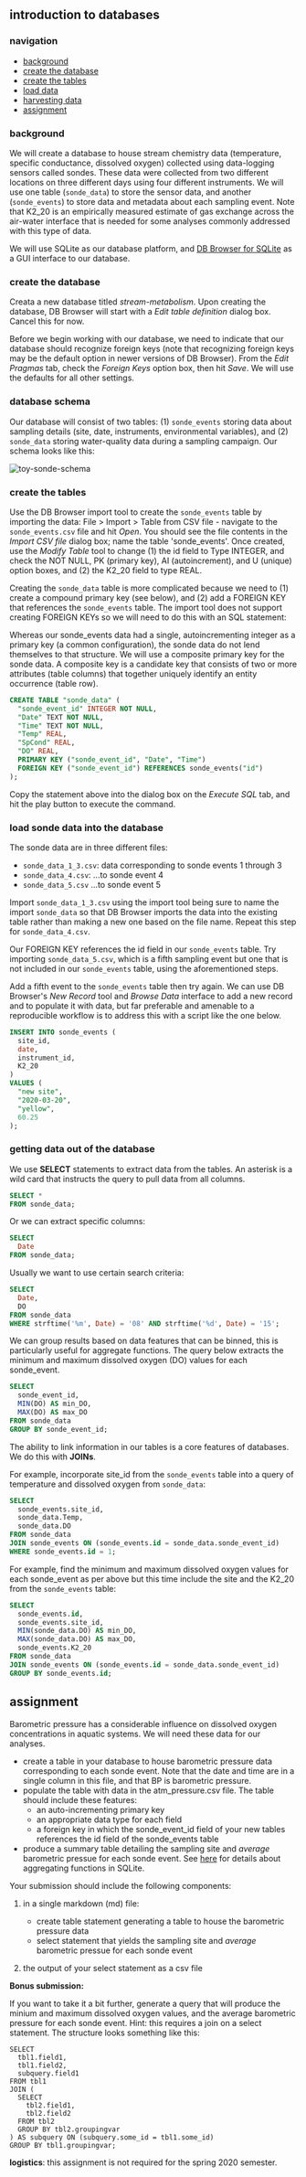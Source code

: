 ## introduction to databases

### navigation

- [background](https://github.com/SOS598-RDM/rdm-databases#background)
- [create the database](https://github.com/SOS598-RDM/rdm-databases#create-the-database)
- [create the tables](https://github.com/SOS598-RDM/rdm-databases#create-the-tables)
- [load data](https://github.com/SOS598-RDM/rdm-databases#load-data-into-the-database)
- [harvesting data](https://github.com/SOS598-RDM/rdm-databases#getting-data-out-of-the-database)
- [assignment](https://github.com/SOS598-RDM/rdm-databases#assignment)


### background

We will create a database to house stream chemistry data (temperature, specific
conductance, dissolved oxygen) collected using data-logging sensors called
sondes. These data were collected from two different locations on three
different days using four different instruments. We will use one table
(`sonde_data`) to store the sensor data, and another (`sonde_events`) to store
data and metadata about each sampling event.  Note that K2\_20 is an
empirically measured estimate of gas exchange across the air-water interface
that is needed for some analyses commonly addressed with this type of data.

We will use SQLite as our database platform, and [DB Browser for
SQLite](http://sqlitebrowser.org/) as a GUI interface to our
database.


### create the database

Creata a new database titled _stream-metabolism_. Upon creating the database,
DB Browser will start with a _Edit table definition_ dialog box. Cancel this
for now.

Before we begin working with our database, we need to indicate that our database
should recognize foreign keys (note that recognizing foreign keys may be the
default option in newer versions of DB Browser). From the _Edit Pragmas_ tab,
check the _Foreign Keys_ option box, then hit _Save_. We will use the defaults
for all other settings.


### database schema

Our database will consist of two tables: (1) `sonde_events` storing data about
sampling details (site, date, instruments, environmental variables), and (2)
`sonde_data` storing water-quality data during a sampling campaign. Our schema
looks like this:

![toy-sonde-schema](/docs/assets/figures/toy-sonde-schema.png)


### create the tables

Use the DB Browser import tool to create the `sonde_events` table by importing
the data: File > Import > Table from CSV file - navigate to the
`sonde_events.csv` file and hit _Open_. You should see the file contents in the
_Import CSV file_ dialog box; name the table 'sonde\_events'. Once created, use
the _Modify Table_ tool to change (1) the id field to Type INTEGER, and check
the NOT NULL, PK (primary key), AI (autoincrement), and U (unique) option boxes,
and (2) the K2\_20 field to type REAL.

Creating the `sonde_data` table is more complicated because we need to (1)
create a compound primary key (see below), and (2) add a FOREIGN KEY that
references the `sonde_events` table. The import tool does not support creating
FOREIGN KEYs so we will need to do this with an SQL statement:

Whereas our sonde\_events data had a single, autoincrementing integer as a
primary key (a common configuration), the sonde data do not lend themselves to
that structure. We will use a composite primary key for the sonde data. A
composite key is a candidate key that consists of two or more attributes (table
columns) that together uniquely identify an entity occurrence (table row).

```sql
CREATE TABLE "sonde_data" (
  "sonde_event_id" INTEGER NOT NULL,
  "Date" TEXT NOT NULL,
  "Time" TEXT NOT NULL,
  "Temp" REAL,
  "SpCond" REAL,
  "DO" REAL,
  PRIMARY KEY ("sonde_event_id", "Date", "Time")
  FOREIGN KEY ("sonde_event_id") REFERENCES sonde_events("id")
);
```

Copy the statement above into the dialog box on the _Execute SQL_ tab, and hit
the play button to execute the command.


### load sonde data into the database

The sonde data are in three different files:

- `sonde_data_1_3.csv`: data corresponding to sonde events 1 through 3
- `sonde_data_4.csv`: ...to sonde event 4
- `sonde_data_5.csv` ...to sonde event 5

Import `sonde_data_1_3.csv` using the import tool being sure to name the import
`sonde_data` so that DB Browser imports the data into the existing table rather
than making a new one based on the file name. Repeat this step for
`sonde_data_4.csv`.

Our FOREIGN KEY references the id field in our `sonde_events` table. Try
importing `sonde_data_5.csv`, which is a fifth sampling event but one that is
not included in our `sonde_events` table, using the aforementioned steps.

Add a fifth event to the `sonde_events` table then try again. We can use DB
Browser's _New Record_ tool and _Browse Data_ interface to add a new record and
to populate it with data, but far preferable and amenable to a reproducible
workflow is to address this with a script like the one below.

```sql
INSERT INTO sonde_events (
  site_id,
  date,
  instrument_id,
  K2_20
)
VALUES (
  "new site",
  "2020-03-20",
  "yellow",
  60.25
);
```

### getting data out of the database

We use **SELECT** statements to extract data from the tables. An asterisk is a
wild card that instructs the query to pull data from all columns.

```sql 
SELECT * 
FROM sonde_data;
```

Or we can extract specific columns:

```sql 
SELECT 
  Date 
FROM sonde_data;
```
Usually we want to use certain search criteria:

```sql 
SELECT
  Date,
  DO
FROM sonde_data 
WHERE strftime('%m', Date) = '08' AND strftime('%d', Date) = '15';
```
We can group results based on data features that can be binned, this is
particularly useful for aggregate functions. The query below extracts the
minimum and maximum dissolved oxygen (DO) values for each sonde\_event.

```sql 
SELECT
  sonde_event_id,
  MIN(DO) AS min_DO,
  MAX(DO) AS max_DO
FROM sonde_data 
GROUP BY sonde_event_id;
```

The ability to link information in our tables is a core features of databases.
We do this with **JOINs**.

For example, incorporate site\_id from the `sonde_events` table into a query of
temperature and dissolved oxygen from `sonde_data`:

```sql 
SELECT
  sonde_events.site_id,
  sonde_data.Temp,
  sonde_data.DO
FROM sonde_data 
JOIN sonde_events ON (sonde_events.id = sonde_data.sonde_event_id)
WHERE sonde_events.id = 1;
```
For example, find the minimum and maximum dissolved oxygen values for each
sonde\_event as per above but this time include the site and the K2\_20 from the
`sonde_events` table:

```sql 
SELECT
  sonde_events.id,
  sonde_events.site_id,
  MIN(sonde_data.DO) AS min_DO,
  MAX(sonde_data.DO) AS max_DO,
  sonde_events.K2_20
FROM sonde_data 
JOIN sonde_events ON (sonde_events.id = sonde_data.sonde_event_id)
GROUP BY sonde_events.id;
```

## assignment

Barometric pressure has a considerable influence on dissolved oxygen
concentrations in aquatic systems. We will need these data for our analyses.

-   create a table in your database to house barometric pressure data
    corresponding to each sonde event. Note that the date and time are
    in a single column in this file, and that BP is barometric pressure.
-   populate the table with data in the atm\_pressure.csv file. The
    table should include these features:
    -   an auto-incrementing primary key
    -   an appropriate data type for each field
    -   a foreign key in which the sonde\_event\_id field of your new
        tables references the id field of the sonde\_events table
-   produce a summary table detailing the sampling site and *average*
    barometric pressue for each sonde event. See
    [here](https://www.sqlite.org/lang_aggfunc.html) for details about
    aggregating functions in SQLite.

Your submission should include the following components:

1.  in a single markdown (md) file:
    -   create table statement generating a table to house the
        barometric pressure data
    -   select statement that yields the sampling site and *average*
        barometric pressue for each sonde event

2.  the output of your select statement as a csv file

**Bonus submission:**

If you want to take it a bit further, generate a query that will produce the
minium and maximum dissolved oxygen values, and the average barometric pressure
for each sonde event. Hint: this requires a join on a select statement. The
structure looks something like this:

    SELECT
      tbl1.field1,
      tbl1.field2,
      subquery.field1
    FROM tbl1
    JOIN (
      SELECT 
        tbl2.field1,
        tbl2.field2
      FROM tbl2
      GROUP BY tbl2.groupingvar
    ) AS subquery ON (subquery.some_id = tbl1.some_id)
    GROUP BY tbl1.groupingvar;

**logistics**: this assignment is not required for the spring 2020 semester.
